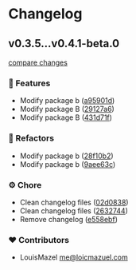 # Changelog

## v0.3.5...v0.4.1-beta.0

[compare changes](https://github.com/LouisMazel/test-changelogen-monorepo/compare/v0.3.5...v0.4.1-beta.0)

### 🚀 Features

- Modify package b ([a95901d](https://github.com/LouisMazel/test-changelogen-monorepo/commit/a95901d))
- Modify package B ([29127a6](https://github.com/LouisMazel/test-changelogen-monorepo/commit/29127a6))
- Modify package B ([431d71f](https://github.com/LouisMazel/test-changelogen-monorepo/commit/431d71f))

### 💅 Refactors

- Modify package b ([28f10b2](https://github.com/LouisMazel/test-changelogen-monorepo/commit/28f10b2))
- Modify package b ([9aee63c](https://github.com/LouisMazel/test-changelogen-monorepo/commit/9aee63c))

### ⚙️ Chore

- Clean changelog files ([02d0838](https://github.com/LouisMazel/test-changelogen-monorepo/commit/02d0838))
- Clean changelog files ([2632744](https://github.com/LouisMazel/test-changelogen-monorepo/commit/2632744))
- Remove changelog ([e558ebf](https://github.com/LouisMazel/test-changelogen-monorepo/commit/e558ebf))

### ❤️ Contributors

- LouisMazel <me@loicmazuel.com>

